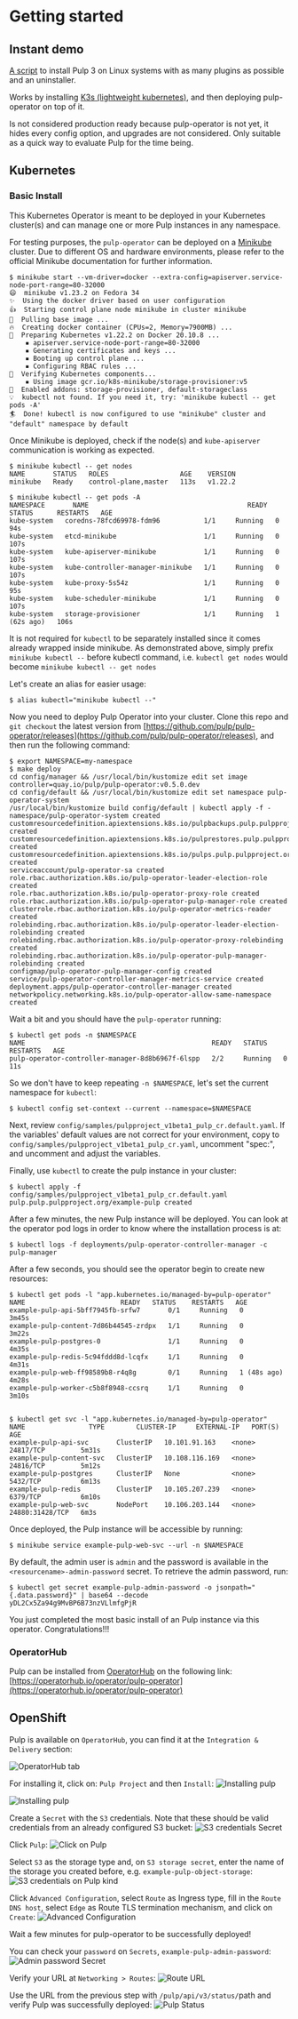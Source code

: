 # Getting started

## Instant demo

[A script](https://raw.githubusercontent.com/pulp/pulp-operator/master/insta-demo/pulp-insta-demo.sh)
to install Pulp 3 on Linux systems with as many plugins as possible and an uninstaller.

Works by installing [K3s (lightweight kubernetes)](https://k3s.io/), and then deploying
pulp-operator on top of it.

Is not considered production ready because pulp-operator is not yet, it hides every config option,
and upgrades are not considered. Only suitable as a quick way to evaluate Pulp for the time
being.

## Kubernetes

### Basic Install

This Kubernetes Operator is meant to be deployed in your Kubernetes cluster(s) and can manage one or more Pulp instances in any namespace.

For testing purposes, the `pulp-operator` can be deployed on a [Minikube](https://minikube.sigs.k8s.io/docs/) cluster. Due to different OS and hardware environments, please refer to the official Minikube documentation for further information.

```
$ minikube start --vm-driver=docker --extra-config=apiserver.service-node-port-range=80-32000
😄  minikube v1.23.2 on Fedora 34
✨  Using the docker driver based on user configuration
👍  Starting control plane node minikube in cluster minikube
🚜  Pulling base image ...
🔥  Creating docker container (CPUs=2, Memory=7900MB) ...
🐳  Preparing Kubernetes v1.22.2 on Docker 20.10.8 ...
    ▪ apiserver.service-node-port-range=80-32000
    ▪ Generating certificates and keys ...
    ▪ Booting up control plane ...
    ▪ Configuring RBAC rules ...
🔎  Verifying Kubernetes components...
    ▪ Using image gcr.io/k8s-minikube/storage-provisioner:v5
🌟  Enabled addons: storage-provisioner, default-storageclass
💡  kubectl not found. If you need it, try: 'minikube kubectl -- get pods -A'
🏄  Done! kubectl is now configured to use "minikube" cluster and "default" namespace by default

```

Once Minikube is deployed, check if the node(s) and `kube-apiserver` communication is working as expected.

```
$ minikube kubectl -- get nodes
NAME       STATUS   ROLES                  AGE    VERSION
minikube   Ready    control-plane,master   113s   v1.22.2

$ minikube kubectl -- get pods -A
NAMESPACE       NAME                                        READY   STATUS      RESTARTS   AGE
kube-system   coredns-78fcd69978-fdm96           1/1     Running   0             94s
kube-system   etcd-minikube                      1/1     Running   0             107s
kube-system   kube-apiserver-minikube            1/1     Running   0             107s
kube-system   kube-controller-manager-minikube   1/1     Running   0             107s
kube-system   kube-proxy-5s54z                   1/1     Running   0             95s
kube-system   kube-scheduler-minikube            1/1     Running   0             107s
kube-system   storage-provisioner                1/1     Running   1 (62s ago)   106s
```

It is not required for `kubectl` to be separately installed since it comes already wrapped inside minikube. As demonstrated above, simply prefix `minikube kubectl --` before kubectl command, i.e. `kubectl get nodes` would become `minikube kubectl -- get nodes`

Let's create an alias for easier usage:

```
$ alias kubectl="minikube kubectl --"
```

Now you need to deploy Pulp Operator into your cluster. Clone this repo and `git checkout` the latest version from [https://github.com/pulp/pulp-operator/releases](https://github.com/pulp/pulp-operator/releases), and then run the following command:

```
$ export NAMESPACE=my-namespace
$ make deploy
cd config/manager && /usr/local/bin/kustomize edit set image controller=quay.io/pulp/pulp-operator:v0.5.0.dev
cd config/default && /usr/local/bin/kustomize edit set namespace pulp-operator-system
/usr/local/bin/kustomize build config/default | kubectl apply -f -
namespace/pulp-operator-system created
customresourcedefinition.apiextensions.k8s.io/pulpbackups.pulp.pulpproject.org created
customresourcedefinition.apiextensions.k8s.io/pulprestores.pulp.pulpproject.org created
customresourcedefinition.apiextensions.k8s.io/pulps.pulp.pulpproject.org created
serviceaccount/pulp-operator-sa created
role.rbac.authorization.k8s.io/pulp-operator-leader-election-role created
role.rbac.authorization.k8s.io/pulp-operator-proxy-role created
role.rbac.authorization.k8s.io/pulp-operator-pulp-manager-role created
clusterrole.rbac.authorization.k8s.io/pulp-operator-metrics-reader created
rolebinding.rbac.authorization.k8s.io/pulp-operator-leader-election-rolebinding created
rolebinding.rbac.authorization.k8s.io/pulp-operator-proxy-rolebinding created
rolebinding.rbac.authorization.k8s.io/pulp-operator-pulp-manager-rolebinding created
configmap/pulp-operator-pulp-manager-config created
service/pulp-operator-controller-manager-metrics-service created
deployment.apps/pulp-operator-controller-manager created
networkpolicy.networking.k8s.io/pulp-operator-allow-same-namespace created
```

Wait a bit and you should have the `pulp-operator` running:

```
$ kubectl get pods -n $NAMESPACE
NAME                                               READY   STATUS    RESTARTS   AGE
pulp-operator-controller-manager-8d8b6967f-6lspp   2/2     Running   0          11s
```

So we don't have to keep repeating `-n $NAMESPACE`, let's set the current namespace for `kubectl`:

```
$ kubectl config set-context --current --namespace=$NAMESPACE
```

Next, review `config/samples/pulpproject_v1beta1_pulp_cr.default.yaml`. If the variables' default values are not correct for your environment, copy to `config/samples/pulpproject_v1beta1_pulp_cr.yaml`, uncomment "spec:", and uncomment and adjust the variables.

Finally, use `kubectl` to create the pulp instance in your cluster:

```
$ kubectl apply -f config/samples/pulpproject_v1beta1_pulp_cr.default.yaml
pulp.pulp.pulpproject.org/example-pulp created
```

After a few minutes, the new Pulp instance will be deployed. You can look at the operator pod logs in order to know where the installation process is at:

```
$ kubectl logs -f deployments/pulp-operator-controller-manager -c pulp-manager
```

After a few seconds, you should see the operator begin to create new resources:

```
$ kubectl get pods -l "app.kubernetes.io/managed-by=pulp-operator"
NAME                        READY   STATUS    RESTARTS   AGE
example-pulp-api-5bff7945fb-srfw7       0/1     Running   0             3m45s
example-pulp-content-7d86b44545-zrdpx   1/1     Running   0             3m22s
example-pulp-postgres-0                 1/1     Running   0             4m35s
example-pulp-redis-5c94fddd8d-lcqfx     1/1     Running   0             4m31s
example-pulp-web-ff98589b8-r4q8g        0/1     Running   1 (48s ago)   4m28s
example-pulp-worker-c5b8f8948-ccsrq     1/1     Running   0             3m10s


$ kubectl get svc -l "app.kubernetes.io/managed-by=pulp-operator"
NAME                TYPE        CLUSTER-IP     EXTERNAL-IP   PORT(S)        AGE
example-pulp-api-svc       ClusterIP   10.101.91.163    <none>        24817/TCP         5m31s
example-pulp-content-svc   ClusterIP   10.108.116.169   <none>        24816/TCP         5m12s
example-pulp-postgres      ClusterIP   None             <none>        5432/TCP          6m13s
example-pulp-redis         ClusterIP   10.105.207.239   <none>        6379/TCP          6m10s
example-pulp-web-svc       NodePort    10.106.203.144   <none>        24880:31428/TCP   6m3s
```

Once deployed, the Pulp instance will be accessible by running:

```
$ minikube service example-pulp-web-svc --url -n $NAMESPACE
```

By default, the admin user is `admin` and the password is available in the `<resourcename>-admin-password` secret. To retrieve the admin password, run:

```
$ kubectl get secret example-pulp-admin-password -o jsonpath="{.data.password}" | base64 --decode
yDL2Cx5Za94g9MvBP6B73nzVLlmfgPjR
```

You just completed the most basic install of an Pulp instance via this operator. Congratulations!!!

### OperatorHub

Pulp can be installed from [OperatorHub](https://operatorhub.io) on the following link:
[https://operatorhub.io/operator/pulp-operator](https://operatorhub.io/operator/pulp-operator)

## OpenShift

Pulp is available on `OperatorHub`, you can find it at the `Integration & Delivery` section:

![OperatorHub tab](images/1.png "Pulp on OperatorHub tab")

For installing it, click on: `Pulp Project` and then `Install`:
![Installing pulp](images/2.png "Installing pulp operator")

![Installing pulp](images/3.png "Installing pulp operator")

Create a `Secret` with the `S3` credentials.
Note that these should be valid credentials from an already configured S3 bucket:
![S3 credentials Secret](images/4.png "S3 credentials Secret")

Click `Pulp`:
![Click on Pulp](images/5.png "Click on Pulp")

Select `S3` as the storage type and, on `S3 storage secret`, enter the name of the storage you created before,
e.g. `example-pulp-object-storage`:
![S3 credentials on Pulp kind](images/6.png "S3 credentials on Pulp kind")

Click `Advanced Configuration`,
select `Route` as Ingress type, fill in the `Route DNS host`, select `Edge` as Route TLS termination mechanism, and click on `Create`:
![Advanced Configuration](images/7.png "Advanced Configuration")

Wait a few minutes for pulp-operator to be successfully deployed!

You can check your `password` on `Secrets`, `example-pulp-admin-password`:
![Admin password Secret](images/8.png "Admin password Secret")

Verify your URL at `Networking > Routes`:
![Route URL](images/9.png "Route URL")

Use the URL from the previous step with `/pulp/api/v3/status/`path and verify Pulp was successfully deployed:
![Pulp Status](images/10.png "Pulp Status")
